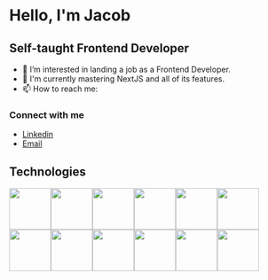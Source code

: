 # Hello, I'm Jacob 
## Self-taught Frontend Developer

- 👀 I’m interested in landing a job as a Frontend Developer.
- 🌱 I'm currently mastering NextJS and all of its features.
- 📫 How to reach me: 
### Connect with me
- [Linkedin](https://www.linkedin.com/in/jacob-rodriguez-9112741b7/)
- [Email](jacobrdz47@gmail.com)

## Technologies
<img src="https://user-images.githubusercontent.com/70309225/182934568-3a0a8c63-f023-490b-a50e-a3c0fb7a7ee3.png" style="width:75px"/><img src="https://user-images.githubusercontent.com/70309225/182934005-e46610aa-7e4f-46d9-8502-d0b3343d7fe4.png" style="width:75px"/><img src="https://user-images.githubusercontent.com/70309225/182934767-33b828be-8b16-4aba-8492-c5d86a970244.png" style="width:75px"/><img src="https://user-images.githubusercontent.com/70309225/182936517-51897833-9b37-4a25-852f-5d482d4e3490.png" style="width:75px"/><img src="https://user-images.githubusercontent.com/70309225/182934053-d63740d6-89d1-4941-add3-c2e0ef348cdf.png" style="width:75px"/><img src="https://user-images.githubusercontent.com/70309225/182936343-818e95e9-505e-4f98-912c-81c31dac6944.png" style="width:75px"/><img src="https://user-images.githubusercontent.com/70309225/182936249-2a2b9b0b-6f47-4204-968b-175d35dcbc81.png" style="width:75px"/><img src="https://user-images.githubusercontent.com/70309225/182935604-2805a1a3-102b-4b6c-92db-4382b5433b52.png" style="width:75px"/><img src="https://user-images.githubusercontent.com/70309225/182935920-75626d3c-5c16-40d0-8b0f-64294ffe70ef.png" style="width:75px"/><img src="https://user-images.githubusercontent.com/70309225/182934068-4d574881-17a6-425b-9d44-b7d7e615deda.png" style="width:75px"/><img src="https://user-images.githubusercontent.com/70309225/182934075-e3f557e9-f19a-46d1-9fba-678a50039305.png" style="width:75px"/><img src="https://user-images.githubusercontent.com/70309225/182934029-5f3a66a7-2178-4448-b1f0-71be3f5913ad.png" style="width:75px"/>





